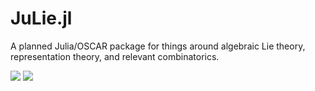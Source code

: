 # JuLie.jl
A planned Julia/OSCAR package for things around algebraic Lie theory, representation theory, and relevant combinatorics.

[![](https://img.shields.io/badge/docs-stable-blue.svg)](https://schto223.github.io/JuLie.jl/stable)
[![](https://img.shields.io/badge/docs-dev-blue.svg)](https://schto223.github.io/JuLie.jl/dev)

